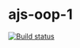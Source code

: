 # ajs-oop-1

[![Build status](https://ci.appveyor.com/api/projects/status/qu003ucj8k9y1lhn?svg=true)](https://ci.appveyor.com/project/Nataliya-grish/ajs-oop-1)

